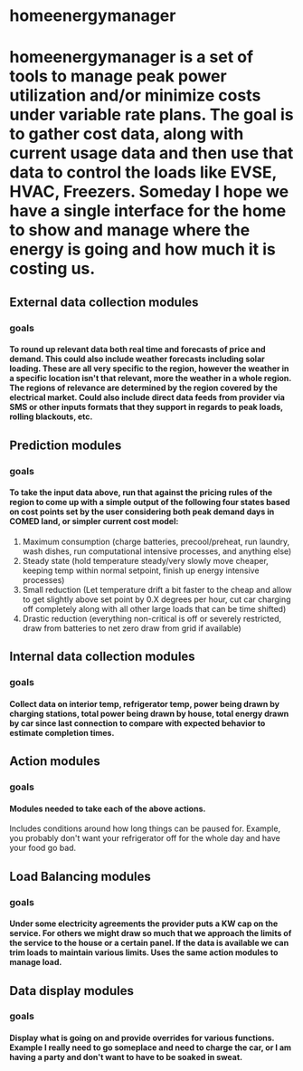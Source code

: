 # homeenergymanager
# homeenergymanager is a set of tools to manage peak power utilization and/or minimize costs under variable rate plans.  The goal is to gather cost data, along with current usage data and then use that data to control the loads like EVSE, HVAC, Freezers.  Someday I hope we have a single interface for the home to show and manage where the energy is going and how much it is costing us.  


## External data collection modules
### goals
#### To round up relevant data both real time and forecasts of price and demand.  This could also include weather forecasts including solar loading.  These are all very specific to the region, however the weather in a specific location isn't that relevant, more the weather in a whole region.  The regions of relevance are determined by the region covered by the electrical market.  Could also include direct data feeds from provider via SMS or other inputs formats that they support in regards to peak loads, rolling blackouts, etc.

## Prediction modules
### goals
#### To take the input data above, run that against the pricing rules of the region to come up with a simple output of the following four states based on cost points set by the user considering both peak demand days in COMED land, or simpler current cost model: 
1. Maximum consumption (charge batteries, precool/preheat, run laundry, wash dishes, run computational intensive processes, and anything else)
2. Steady state (hold temperature steady/very slowly move cheaper, keeping temp within normal setpoint, finish up energy intensive processes)
3. Small reduction (Let temperature drift a bit faster to the cheap and allow to get slightly above set point by 0.X degrees per hour, cut car charging off completely along with all other large loads that can be time shifted)
4. Drastic reduction (everything non-critical is off or severely restricted, draw from batteries to net zero draw from grid if available)  

## Internal data collection modules
### goals
#### Collect data on interior temp, refrigerator temp, power being drawn by charging stations, total power being drawn by house, total energy drawn by car since last connection to compare with expected behavior to estimate completion times.  

## Action modules
### goals
#### Modules needed to take each of the above actions. 
Includes conditions around how long things can be paused for.  Example, you probably don't want your refrigerator off for the whole day and have your food go bad.  

## Load Balancing modules
### goals
#### Under some electricity agreements the provider puts a KW cap on the service.  For others we might draw so much that we approach the limits of the service to the house or a certain panel.  If the data is available we can trim loads to maintain various limits.  Uses the same action modules to manage load.  

## Data display modules
### goals
#### Display what is going on and provide overrides for various functions.  Example I really need to go someplace and need to charge the car, or I am having a party and don't want to have to be soaked in sweat.

